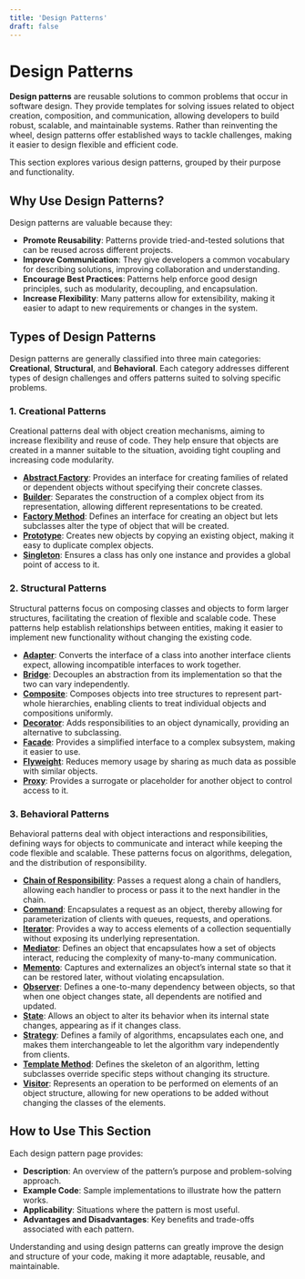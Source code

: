 ```yaml
---
title: 'Design Patterns'
draft: false
---
```


# Design Patterns

**Design patterns** are reusable solutions to common problems that occur in software design. They provide templates for solving issues related to object creation, composition, and communication, allowing developers to build robust, scalable, and maintainable systems. Rather than reinventing the wheel, design patterns offer established ways to tackle challenges, making it easier to design flexible and efficient code.

This section explores various design patterns, grouped by their purpose and functionality.

## Why Use Design Patterns?

Design patterns are valuable because they:
- **Promote Reusability**: Patterns provide tried-and-tested solutions that can be reused across different projects.
- **Improve Communication**: They give developers a common vocabulary for describing solutions, improving collaboration and understanding.
- **Encourage Best Practices**: Patterns help enforce good design principles, such as modularity, decoupling, and encapsulation.
- **Increase Flexibility**: Many patterns allow for extensibility, making it easier to adapt to new requirements or changes in the system.

## Types of Design Patterns

Design patterns are generally classified into three main categories: **Creational**, **Structural**, and **Behavioral**. Each category addresses different types of design challenges and offers patterns suited to solving specific problems.

### 1. Creational Patterns

Creational patterns deal with object creation mechanisms, aiming to increase flexibility and reuse of code. They help ensure that objects are created in a manner suitable to the situation, avoiding tight coupling and increasing code modularity.

- **[Abstract Factory](/design-patterns/abstract-factory)**: Provides an interface for creating families of related or dependent objects without specifying their concrete classes.
- **[Builder](/design-patterns/builder)**: Separates the construction of a complex object from its representation, allowing different representations to be created.
- **[Factory Method](/design-patterns/factory-method)**: Defines an interface for creating an object but lets subclasses alter the type of object that will be created.
- **[Prototype](/design-patterns/prototype)**: Creates new objects by copying an existing object, making it easy to duplicate complex objects.
- **[Singleton](/design-patterns/singleton)**: Ensures a class has only one instance and provides a global point of access to it.

### 2. Structural Patterns

Structural patterns focus on composing classes and objects to form larger structures, facilitating the creation of flexible and scalable code. These patterns help establish relationships between entities, making it easier to implement new functionality without changing the existing code.

- **[Adapter](/design-patterns/adapter)**: Converts the interface of a class into another interface clients expect, allowing incompatible interfaces to work together.
- **[Bridge](/design-patterns/bridge)**: Decouples an abstraction from its implementation so that the two can vary independently.
- **[Composite](/design-patterns/composite)**: Composes objects into tree structures to represent part-whole hierarchies, enabling clients to treat individual objects and compositions uniformly.
- **[Decorator](/design-patterns/decorator)**: Adds responsibilities to an object dynamically, providing an alternative to subclassing.
- **[Facade](/design-patterns/facade)**: Provides a simplified interface to a complex subsystem, making it easier to use.
- **[Flyweight](/design-patterns/flyweight)**: Reduces memory usage by sharing as much data as possible with similar objects.
- **[Proxy](/design-patterns/proxy)**: Provides a surrogate or placeholder for another object to control access to it.

### 3. Behavioral Patterns

Behavioral patterns deal with object interactions and responsibilities, defining ways for objects to communicate and interact while keeping the code flexible and scalable. These patterns focus on algorithms, delegation, and the distribution of responsibility.

- **[Chain of Responsibility](/design-patterns/chain-of-responsibility)**: Passes a request along a chain of handlers, allowing each handler to process or pass it to the next handler in the chain.
- **[Command](/design-patterns/command)**: Encapsulates a request as an object, thereby allowing for parameterization of clients with queues, requests, and operations.
- **[Iterator](/design-patterns/iterator)**: Provides a way to access elements of a collection sequentially without exposing its underlying representation.
- **[Mediator](/design-patterns/mediator)**: Defines an object that encapsulates how a set of objects interact, reducing the complexity of many-to-many communication.
- **[Memento](/design-patterns/memento)**: Captures and externalizes an object’s internal state so that it can be restored later, without violating encapsulation.
- **[Observer](/design-patterns/observer)**: Defines a one-to-many dependency between objects, so that when one object changes state, all dependents are notified and updated.
- **[State](/design-patterns/state)**: Allows an object to alter its behavior when its internal state changes, appearing as if it changes class.
- **[Strategy](/design-patterns/strategy)**: Defines a family of algorithms, encapsulates each one, and makes them interchangeable to let the algorithm vary independently from clients.
- **[Template Method](/design-patterns/template-method)**: Defines the skeleton of an algorithm, letting subclasses override specific steps without changing its structure.
- **[Visitor](/design-patterns/visitor)**: Represents an operation to be performed on elements of an object structure, allowing for new operations to be added without changing the classes of the elements.

## How to Use This Section

Each design pattern page provides:
- **Description**: An overview of the pattern’s purpose and problem-solving approach.
- **Example Code**: Sample implementations to illustrate how the pattern works.
- **Applicability**: Situations where the pattern is most useful.
- **Advantages and Disadvantages**: Key benefits and trade-offs associated with each pattern.

Understanding and using design patterns can greatly improve the design and structure of your code, making it more adaptable, reusable, and maintainable.